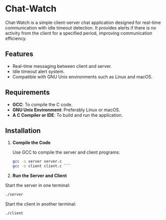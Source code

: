 # Chat-Watch

Chat-Watch is a simple client-server chat application designed for real-time communication with idle timeout detection. It provides alerts if there is no activity from the client for a specified period, improving communication efficiency.

## Features

- Real-time messaging between client and server.
- Idle timeout alert system.
- Compatible with GNU Unix environments such as Linux and macOS.

## Requirements

- **GCC**: To compile the C code.
- **GNU Unix Environment**: Preferably Linux or macOS.
- **A C Compiler or IDE**: To build and run the application.

## Installation

1. **Compile the Code**

   Use GCC to compile the server and client programs:

   ```sh
   gcc -o server server.c
   gcc -o client client.c ```

2. **Run the Server and Client**

Start the server in one terminal:
```sh
./server
```

Start the client in another terminal: 
```sh
./client
```
